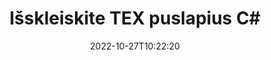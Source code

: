 ---
############################# Static ############################
layout: "auto-gen-merger"
date: 2022-10-27T10:22:20
draft: false
otherformats: vsdx vssm vssx vstm vstx vsx vtx xlam xls xlsb xlsm xlsx xlt xltm xltx xps

############################# Head ############################
head_title: "Išskleiskite TEX puslapius C#"
head_description: "Greitai išskleiskite puslapius iš TEX failo C#. Išsaugokite naują dokumentą, kuriame yra pasirinkti puslapiai, naudodami dokumentų sujungimo API."

############################# Header ############################
title: "Išskleiskite TEX puslapius C#"
description: "Išskleiskite TEX puslapius su keliomis .NET kodo eilutėmis."
bg_image: "https://cms.admin.containerize.com/templates/aspose/App_Themes/V3/images/bg/header1.png"
bg_overlay: false
button:
    enable: true
    icon: "fas fa-arrow-down"
    label: "Atsisiųskite nemokamą bandomąją versiją"
    link: "https://downloads.groupdocs.com/merger/net"

############################# SubMenu ############################
submenu:
    enable: true

    left:
        img_alt: "GroupDocs.Merger for .NET"
        image: "https://cms.admin.containerize.com/templates/groupdocs/images/product-logos/90x90-noborder/groupdocs-merger-net.png"
        product: "GroupDocs.Merger"
        platform: ".NET"

    middle:
        button:

            # button loop
            - link: "https://apireference.groupdocs.com/merger/net"
              text: "API nuoroda"

            # button loop
            - link: "https://github.com/groupdocs-merger"
              text: "Kodo pavyzdžiai"

            # button loop
            - link: "https://products.groupdocs.app/merger/family"
              text: "Tiesioginės demonstracinės versijos"

            # button loop
            - link: "https://purchase.groupdocs.com/pricing/merger/net"
              text: "Kainodara"

    right:
        link_download: "https://downloads.groupdocs.com/merger"
        link_learn: "https://docs.groupdocs.com/merger/net"
        link_buy: "https://purchase.groupdocs.com"

############################# About ############################
about:
    enable: true
    title: "Apie GroupDocs.Merger for .NET API"
    content: |
        [GroupDocs.Merger for .NET](/lt/merger/net/) siūlo paprastą sprendimą saugiai sujungti ir padalyti iš įvairių dokumentų formatų, įskaitant PDF, Microsoft Office (Word, Excel, PowerPoint). , OneNote), OpenDocument, HTML, vaizdus ir daugelį kitų .NET programose. Pridėję vos kelias kodo eilutes, atlikite kelias dokumento operacijas, pvz., perkelkite, pašalinkite, pasukite, sukeiskite, išskleiskite arba pakeiskite dokumento puslapių orientaciją. Dokumentų sujungimo API taip pat palaiko dokumentų puslapių peržiūrą kaip vaizdą, kad būtų galima analizuoti dokumento struktūrą, formatavimą ir puslapio turinį.
        
        GroupDocs.Merger API yra tinkamas pasirinkimas įmonių sprendimams, kuriems reikia failų puslapių išskleidimo funkcijų. Šios API yra gerai palaikomos visose pagrindinėse operacinėse sistemose ir platformose, įskaitant .NET Framework, .NET Standard, .NET Core, Mono.

############################# Steps ############################
steps:
    enable: true
    title_left: "Išskleiskite TEX failo puslapius iš .NET"
    content_left: |
        [GroupDocs.Merger for .NET](/lt/merger/net/) leidžia C# kūrėjams lengvai išgauti norimus puslapius iš TEX failo ir išsaugoti jį kaip naują failą su pasirinktais puslapiais, atlikdami kelis paprastus veiksmus.
        
        * Inicijuokite **ExtractOptions** puslapių numeriais, kurie turėtų būti rodomi gautame dokumente.
        * Sukurkite naują **Merger** egzempliorių ir nurodykite šaltinio dokumento kelią kaip konstruktoriaus parametrą.
        * Iškvieskite **ExtractPages** ir perduokite objektą **ExtractOptions**.
        * Paskambinkite **Save** ir nurodykite failo kelią, kad išsaugotumėte gautą dokumentą.

    title_right: "Sistemos reikalavimai"
    content_right: |
        GroupDocs.Merger for .NET API palaikomos visose pagrindinėse platformose ir operacinėse sistemose. Prieš vykdydami toliau pateiktą kodą, įsitikinkite, kad jūsų sistemoje yra įdiegtos šios būtinos sąlygos.

        * Operacinės sistemos: Microsoft Windows, Linux, MacOS
        * Kūrimo aplinkos: Visual Studio, Xamarin, MonoDevelop
        * Karkasai: .NET Framework, .NET Standard, .NET Core, Mono
        * Atsisiųskite naujausią GroupDocs.Merger for .NET versiją iš [NuGet](https://www.nuget.org/packages/groupdocs.merger)
         
    code: |
     {{% merger/additional-styles %}}
     {{< merger/code-merger title="Kaip išgauti TEX failo puslapius naudojant C# pavyzdinį kodą">}}

        ```csharp    
        // Išskleiskite TEX failo puslapius naudodami GroupDocs.Merger API
        // Inicijuoti ExtractOptions klasę pasirinktais puslapių numeriais
        ExtractOptions extractOptions = new ExtractOptions(new int[] { 2, 5 });

        // Momentinis susijungimas su įvesties TEX dokumentu
        using (Merger merger = new Merger("input.tex"))
          {
            // Iškvieskite ExtractPages metodą ir perduokite jam objektą ExtractOptions
            merger.ExtractPages(extractOptions);
    
            // Iškvieskite Išsaugoti metodą, kad išsaugotumėte išvesties dokumentą su ištrauktais puslapiais
            merger.Save("output.tex");
          }
        ```
     {{< /merger/code-merger >}}

############################# Demos ############################
demos:
    enable: true
    title: "Tiesioginės demonstracinės versijos – ištraukite TEX puslapius internete"
    content: |
       Išskleiskite TEX failo puslapius dabar apsilankę [GroupDocs.Merger Live Demos](https://products.groupdocs.app/splitter/extract-pages/tex) svetainėje.
       Tiesioginė demonstracinė versija turi šiuos privalumus.
        
############################# About Formats ############################
about_formats:
    enable: true

############################# More Formats ############################
more_formats:
    enable: true
    title: "Ištraukite puslapius iš kitų dokumentų formatų"
    content: |
        .NET dokumentuoja failų formatų ir vaizdų sujungimo ir padalijimo API. Išskleiskite kai kuriuos populiarius failų formatus, kaip nurodyta toliau.

############################# Back to top ###############################
back_to_top:
    enable: true
---